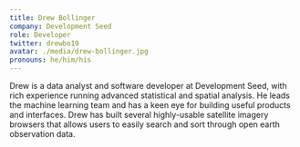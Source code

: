 ```yaml
---
title: Drew Bollinger
company: Development Seed
role: Developer
twitter: drewbo19
avatar: ./media/drew-bollinger.jpg
pronouns: he/him/his
---
```

Drew is a data analyst and software developer at Development Seed, with rich experience running advanced statistical and spatial analysis. He leads the machine learning team and has a keen eye for building useful products and interfaces. Drew has built several highly-usable satellite imagery browsers that allows users to easily search and sort through open earth observation data.
